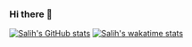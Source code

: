 ### Hi there 👋
[![Salih's GitHub stats](https://github-readme-stats.vercel.app/api?username=salihavci&count_private=true&show_icons=true&theme=radical)](https://github.com/salihavci/salihavci)
[![Salih's wakatime stats](https://github-readme-stats.vercel.app/api/wakatime?username=salihavci)](https://github.com/salihavci/salihavci)

<!--
**salihavci/salihavci** is a ✨ _special_ ✨ repository because its `README.md` (this file) appears on your GitHub profile.

Here are some ideas to get you started:

- 🔭 I’m currently working on ...
- 🌱 I’m currently learning ...
- 👯 I’m looking to collaborate on ...
- 🤔 I’m looking for help with ...
- 💬 Ask me about ...
- 📫 How to reach me: ...
- 😄 Pronouns: ...
- ⚡ Fun fact: ...
-->

